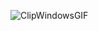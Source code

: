 ![ClipWindowsGIF](https://user-images.githubusercontent.com/98354710/171062018-d8eb94ac-4d08-4e87-9295-3f3fa180621d.gif)
